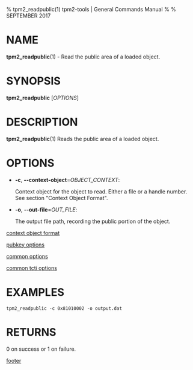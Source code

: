 % tpm2_readpublic(1) tpm2-tools | General Commands Manual
%
% SEPTEMBER 2017

# NAME

**tpm2_readpublic**(1) - Read the public area of a loaded object.

# SYNOPSIS

**tpm2_readpublic** [*OPTIONS*]

# DESCRIPTION

**tpm2_readpublic**(1) Reads the public area of a loaded object.

# OPTIONS

  * **-c**, **--context-object**=_OBJECT\_CONTEXT_:

    Context object for the object to read. Either a file or a handle number.
    See section "Context Object Format".

  * **-o**, **--out-file**=_OUT\_FILE_:

    The output file path, recording the public portion of the object.

[context object format](commmon/ctxobj.md)

[pubkey options](common/pubkey.md)

[common options](common/options.md)

[common tcti options](common/tcti.md)

# EXAMPLES

```
tpm2_readpublic -c 0x81010002 -o output.dat
```

# RETURNS

0 on success or 1 on failure.

[footer](common/footer.md)
